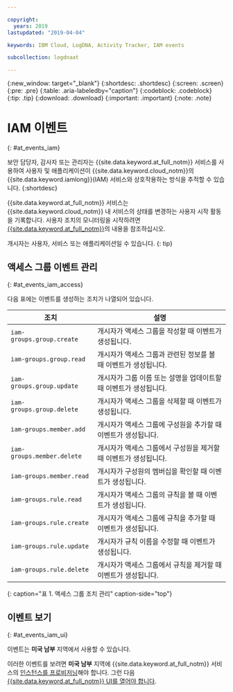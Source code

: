 ```yaml
---

copyright:
  years: 2019
lastupdated: "2019-04-04"

keywords: IBM Cloud, LogDNA, Activity Tracker, IAM events

subcollection: logdnaat

---
```


{:new_window: target="_blank"}
{:shortdesc: .shortdesc}
{:screen: .screen}
{:pre: .pre}
{:table: .aria-labeledby="caption"}
{:codeblock: .codeblock}
{:tip: .tip}
{:download: .download}
{:important: .important}
{:note: .note}


# IAM 이벤트
{: #at_events_iam}

보안 담당자, 감사자 또는 관리자는 {{site.data.keyword.at_full_notm}} 서비스를 사용하여 사용자 및 애플리케이션이 {{site.data.keyword.cloud_notm}}의 {{site.data.keyword.iamlong}}(IAM) 서비스와 상호작용하는 방식을 추적할 수 있습니다.
{:shortdesc}

{{site.data.keyword.at_full_notm}} 서비스는 {{site.data.keyword.cloud_notm}} 내 서비스의 상태를 변경하는 사용자 시작 활동을 기록합니다. 사용자 조치의 모니터링을 시작하려면 [{{site.data.keyword.at_full_notm}}](/docs/services/Activity-Tracker-with-LogDNA?topic=logdnaat-getting-started#getting-started)의 내용을 참조하십시오. 

개시자는 사용자, 서비스 또는 애플리케이션일 수 있습니다.
{: tip}

## 액세스 그룹 이벤트 관리
{: #at_events_iam_access}

다음 표에는 이벤트를 생성하는 조치가 나열되어 있습니다.

|조치 |설명 |
|----------|---------|
|`iam-groups.group.create`   |개시자가 액세스 그룹을 작성할 때 이벤트가 생성됩니다. | 
|`iam-groups.group.read`     |개시자가 액세스 그룹과 관련된 정보를 볼 때 이벤트가 생성됩니다. |
|`iam-groups.group.update`   |개시자가 그룹 이름 또는 설명을 업데이트할 때 이벤트가 생성됩니다. |
|`iam-groups.group.delete`   |개시자가 액세스 그룹을 삭제할 때 이벤트가 생성됩니다. |
|`iam-groups.member.add`     |개시자가 액세스 그룹에 구성원을 추가할 때 이벤트가 생성됩니다. |
|`iam-groups.member.delete`  |개시자가 액세스 그룹에서 구성원을 제거할 때 이벤트가 생성됩니다. |
|`iam-groups.member.read`    |개시자가 구성원의 멤버십을 확인할 때 이벤트가 생성됩니다. |
|`iam-groups.rule.read`      |개시자가 액세스 그룹의 규칙을 볼 때 이벤트가 생성됩니다. |
|`iam-groups.rule.create`    |개시자가 액세스 그룹에 규칙을 추가할 때 이벤트가 생성됩니다. |
|`iam-groups.rule.update`    |개시자가 규칙 이름을 수정할 때 이벤트가 생성됩니다. |
|`iam-groups.rule.delete`    |개시자가 액세스 그룹에서 규칙을 제거할 때 이벤트가 생성됩니다. |
{: caption="표 1. 액세스 그룹 조치 관리" caption-side="top"} 




## 이벤트 보기
{: #at_events_iam_ui}

이벤트는 **미국 남부** 지역에서 사용할 수 있습니다. 

이러한 이벤트를 보려면 **미국 남부** 지역에 {{site.data.keyword.at_full_notm}} 서비스의 [인스턴스를 프로비저닝](/docs/services/Activity-Tracker-with-LogDNA?topic=logdnaat-provision#provision)해야 합니다. 그런 다음 [{{site.data.keyword.at_full_notm}} UI를 열어야 합니다](/docs/services/Activity-Tracker-with-LogDNA?topic=logdnaat-launch#launch_step2). 



